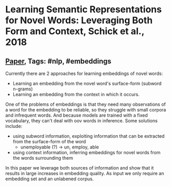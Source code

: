 # Learning Semantic Representations for Novel Words: Leveraging Both Form and Context, Schick et al., 2018

## [Paper](https://arxiv.org/abs/1811.03866), Tags: \#nlp, \#embeddings

Currently there are 2 approaches for learning embeddings of novel words:

* Learning an embedding from the novel word's surface-form (subword n-grams)
* Learning an embedding from the context in which it occurs.

One of the problems of embeddings is that they need many observations of a word for the embedding to be reliable, so they struggle with small corpora and infrequent words. And because models are trained with a fixed vocabulary, they can't deal with oov words in inference. Some solutions include:

* using subword information, exploiting information that can be extracted from the surface-form of the word
    - unemployable (?) -> un, employ, able
* using context information, inferring embeddings for novel words from the words surrounding them

In this paper we leverage both sources of information and show that it results in large increases in embedding quality. As input we only require an embedding set and an unlabened corpus.
